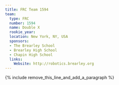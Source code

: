 ```yaml
---
title: FRC Team 1594
team:
  type: FRC
  number: 1594
  name: Double X
  rookie_year:
  location: New York, NY, USA
  sponsors:
  - The Brearley School
  - Brearley High School
  - Chapin High School
  links:
    Website: http://robotics.brearley.org
---
```


{% include remove_this_line_and_add_a_paragraph %}
